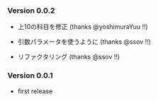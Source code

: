 ### Version 0.0.2

* 上10の科目を修正 (thanks @yoshimuraYuu !!)

* 引数パラメータを使うように (thanks @ssov !!)

* リファクタリング (thanks @ssov !!)


### Version 0.0.1

* first release

